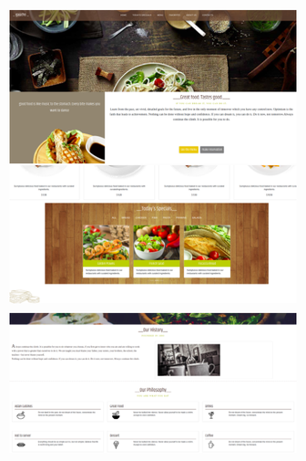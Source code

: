 

![Alt text](images/image.png "Title")
![Alt text](images/image3.png "Title")

![Alt text](images/image1.png "Title")
